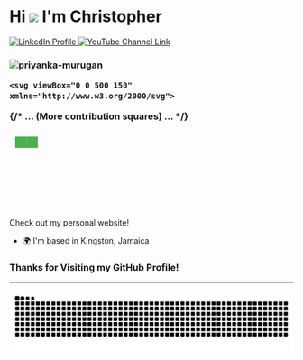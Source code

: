 Hi ![](https://user-images.githubusercontent.com/18350557/176309783-0785949b-9127-417c-8b55-ab5a4333674e.gif) I'm Christopher
========================================================================================================================================


<p align="">
    <a href="https://www.linkedin.com/in/christopher-jc-thomas/" rel="nofollow">
        <img 
        src="https://img.shields.io/badge/linkedin-%230077B5.svg?style=for-the-badge&logo=linkedin&logoColor=white" 
        alt="LinkedIn Profile" 
        style="max-width: 100%;">
    </a>
    <a href="https://youtube.com/c/" rel="nofollow">
        <img 
        src="https://img.shields.io/badge/YouTube-FF0000?style=for-the-badge&logo=YouTube&logoColor=white" 
        alt="YouTube Channel Link" 
        style="max-width: 100%;">
    </a>
</p>
<h3 align="left">
  <img src="https://komarev.com/ghpvc/?username=priyanka-murugan" alt="priyanka-murugan">
  <a 
    <img src="https://hits.seeyoufarm.com/api/count/incr/badge.svg?url=https%3A%2F%2Fpriyanka-murugan.github.io&count_bg=%2379C83D&title_bg=%23555555&icon=&icon_color=%23E7E7E7&title=hits&edge_flat=false"/>
  </a>

    <svg viewBox="0 0 500 150" xmlns="http://www.w3.org/2000/svg">
  <style>
    /* ... (CSS styles for snake and background) ... */
    .contribution-square {
      fill: #4CAF50; /* Initial color */
      transition: fill 0.3s ease; /* Smooth color change */
    }
    .contribution-square.consumed {
      fill: #ccc; /* Greyed out color */
    }
  </style>
  <rect class="contribution-square" x="10" y="10" width="20" height="20" />
  <rect class="contribution-square" x="30" y="10" width="20" height="20" />
  {/* ... (More contribution squares) ... */}
  <path class="snake" d="M10 10 L30 10 L50 10" />
</svg>
</h3>
<svg viewBox="0 0 500 150" xmlns="http://www.w3.org/2000/svg">
  <style>
    /* ... (CSS styles for snake and background) ... */
    .contribution-square {
      fill: #4CAF50; /* Initial color */
      transition: fill 0.3s ease; /* Smooth color change */
    }
    .contribution-square.consumed {
      fill: #ccc; /* Greyed out color */
    }
  </style>
  <rect class="contribution-square" x="10" y="10" width="20" height="20" />
  <rect class="contribution-square" x="30" y="10" width="20" height="20" />
  {/* ... (More contribution squares) ... */}
  <path class="snake" d="M10 10 L30 10 L50 10" />
</svg>
Check out my personal website!

- 🌍  I'm based in Kingston, Jamaica



### Thanks for Visiting my GitHub Profile!

---
<p align="center">
<img src="https://github.com/VishwaGauravIn/VishwaGauravIn/blob/output/github-contribution-grid-snake-dark.svg">
</p>

<!---
chrisjcthomas/chrisjcthomas is a ✨ special ✨ repository because its `README.md` (this file) appears on your GitHub profile.
You can click the Preview link to take a look at your changes.
--->
